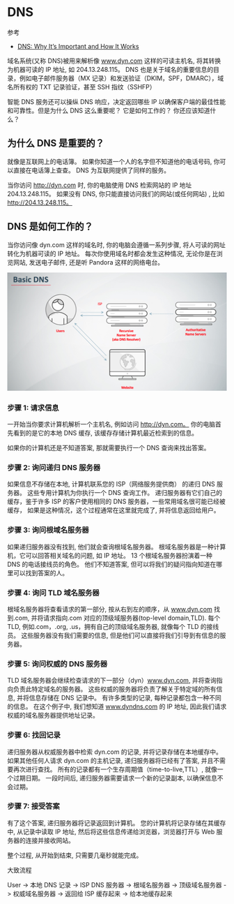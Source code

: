 # DNS

参考

- [DNS: Why It’s Important and How It Works](https://dyn.com/blog/dns-why-its-important-how-it-works/)

域名系统(又称 DNS)被用来解析像 www.dyn.com 这样的可读主机名, 将其转换为机器可读的 IP 地址, 如 204.13.248.115。 DNS 也是关于域名的重要信息的目录，例如电子邮件服务器（MX 记录）和发送验证（DKIM，SPF，DMARC），域名所有权的 TXT 记录验证，甚至 SSH 指纹（SSHFP）

智能 DNS 服务还可以操纵 DNS 响应，决定返回哪些 IP 以确保客户端的最佳性能和可靠性。但是为什么 DNS 这么重要呢？ 它是如何工作的？ 你还应该知道什么？

## 为什么 DNS 是重要的？

就像是互联网上的电话簿。 如果你知道一个人的名字但不知道他的电话号码, 你可以直接在电话簿上查查。 DNS 为互联网提供了同样的服务。

当你访问 http://dyn.com 时, 你的电脑使用 DNS 检索网站的 IP 地址 204.13.248.115。 如果没有 DNS, 你只能直接访问我们的网站(或任何网站) , 比如 http://204.13.248.115。

## DNS 是如何工作的？

当你访问像 dyn.com 这样的域名时, 你的电脑会遵循一系列步骤, 将人可读的网址转化为机器可读的 IP 地址。 每次你使用域名时都会发生这种情况, 无论你是在浏览网站, 发送电子邮件, 还是听 Pandora 这样的网络电台。

![](img/DNS.png)

### 步骤 1: 请求信息

一开始当你要求计算机解析一个主机名, 例如访问 http://dyn.com。 你的电脑首先看到的是它的本地 DNS 缓存, 该缓存存储计算机最近检索到的信息。

如果你的计算机还是不知道答案, 那就需要执行一个 DNS 查询来找出答案。

### 步骤 2: 询问递归 DNS 服务器

如果信息不存储在本地, 计算机联系您的 ISP（网络服务提供商） 的递归 DNS 服务器。 这些专用计算机为你执行一个 DNS 查询工作。 递归服务器有它们自己的缓存，鉴于许多 ISP 的客户使用相同的 DNS 服务器，一些常用域名很可能已经被缓存， 如果是这种情况，这个过程通常在这里就完成了, 并将信息返回给用户。

### 步骤 3: 询问根域名服务器

如果递归服务器没有找到, 他们就会查询根域名服务器。 根域名服务器是一种计算机，它可以回答相关域名的问题, 如 IP 地址。 13 个根域名服务器扮演着一种 DNS 的电话接线员的角色。 他们不知道答案, 但可以将我们的疑问指向知道在哪里可以找到答案的人。

### 步骤 4: 询问 TLD 域名服务器

根域名服务器将查看请求的第一部分, 按从右到左的顺序，从 www.dyn.com 找到.com, 并将请求指向.com 对应的顶级域服务器(top-level domain,TLD). 每个 TLD, 例如.com，.org, .us，拥有自己的顶级域名服务器, 就像每个 TLD 的接线员。 这些服务器没有我们需要的信息, 但是他们可以直接将我们引导到有信息的服务器。

### 步骤 5: 询问权威的 DNS 服务器

TLD 域名服务器会继续检查请求的下一部分（dyn）www.dyn.com, 并将查询指向负责此特定域名的服务器。 这些权威的服务器将负责了解关于特定域的所有信息, 并将信息存储在 DNS 记录中。 有许多类型的记录, 每种记录都包含一种不同的信息。 在这个例子中, 我们想知道 www.dyndns.com 的 IP 地址, 因此我们请求权威的域名服务器提供地址记录。

### 步骤 6: 找回记录

递归服务器从权威服务器中检索 dyn.com 的记录, 并将记录存储在本地缓存中。 如果其他任何人请求 dyn.com 的主机记录, 递归服务器将已经有了答案, 并且不需要再次进行查找。 所有的记录都有一个生存周期值（time-to-live,TTL）, 就像一个过期日期。 一段时间后, 递归服务器需要请求一个新的记录副本, 以确保信息不会过期。

### 步骤 7: 接受答案

有了这个答案, 递归服务器将记录返回到计算机。 您的计算机将记录存储在其缓存中, 从记录中读取 IP 地址, 然后将这些信息传递给浏览器，浏览器打开与 Web 服务器的连接并接收网站。

整个过程, 从开始到结束, 只需要几毫秒就能完成。

大致流程

User -> 本地 DNS 记录 -> ISP DNS 服务器 -> 根域名服务器 -> 顶级域名服务器 -> 权威域名服务器 -> 返回给 ISP 缓存起来 -> 给本地缓存起来
